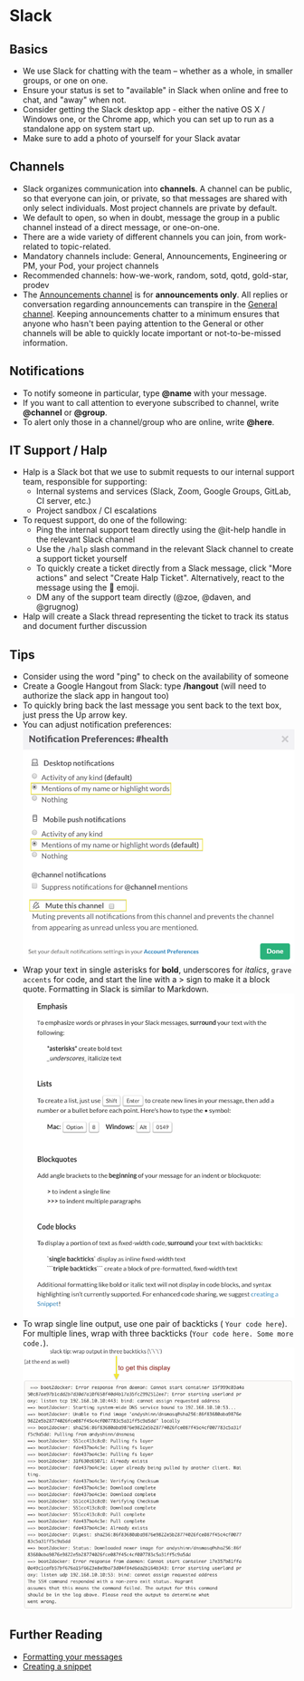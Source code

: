 # Slack

## Basics

- We use Slack for chatting with the team – whether as a whole, in smaller groups, or one on one.
- Ensure your status is set to "available" in Slack when online and free to chat, and "away" when not.
- Consider getting the Slack desktop app - either the native OS X / Windows one, or the Chrome app, which you can set up to run as a standalone app on system start up.
- Make sure to add a photo of yourself for your Slack avatar

## Channels

- Slack organizes communication into **channels**. A channel can be public, so that everyone can join, or private, so that messages are shared with only select individuals. Most project channels are private by default.
- We default to open, so when in doubt, message the group in a public channel instead of a direct message, or one-on-one.
- There are a wide variety of different channels you can join, from work-related to topic-related.
- Mandatory channels include: General, Announcements, Engineering or PM, your Pod, your project channels
- Recommended channels: how-we-work, random, sotd, qotd, gold-star, prodev
- The [Announcements channel](https://civicactions.slack.com/messages/announcements/details/) is for **announcements only**. All replies or conversation regarding announcements can transpire in the [General channel](https://civicactions.slack.com/messages/general/). Keeping announcements chatter to a minimum ensures that anyone who hasn't been paying attention to the General or other channels will be able to quickly locate important or not-to-be-missed information.

## Notifications

- To notify someone in particular, type **@name** with your message.
- If you want to call attention to everyone subscribed to channel, write **@channel** or **@group**.
- To alert only those in a channel/group who are online, write **@here**.

## IT Support / Halp

- Halp is a Slack bot that we use to submit requests to our internal support team, responsible for supporting:
  - Internal systems and services (Slack, Zoom, Google Groups, GitLab, CI server, etc.)
  - Project sandbox / CI escalations
- To request support, do one of the following:
  - Ping the internal support team directly using the @it-help handle in the relevant Slack channel
  - Use the `/halp` slash command in the relevant Slack channel to create a support ticket yourself
  - To quickly create a ticket directly from a Slack message, click "More actions" and select "Create Halp Ticket". Alternatively, react to the message using the :ticket: emoji.
  - DM any of the support team directly (@zoe, @daven, and @grugnog)
- Halp will create a Slack thread representing the ticket to track its status and document further discussion

## Tips

- Consider using the word "ping" to check on the availability of someone
- Create a Google Hangout from Slack: type **/hangout** (will need to authorize the slack app in hangout too)
- To quickly bring back the last message you sent back to the text box, just press the Up arrow key.
- You can adjust notification preferences:
  ![Slack Notifications](../../images/slack-notifications.png)
- Wrap your text in single asterisks for **bold**, underscores for _italics_, `grave accents` for code, and start the line with a > sign to make it a block quote. Formatting in Slack is similar to Markdown.![Formatting in Slack](../../images/slack-formatting.png "Slack Formatting")
- To wrap single line output, use one pair of backticks ( `Your code here`). For multiple lines, wrap with three backticks (`Your code here. Some more code.`). ![Wrapping code](../../images/backticks.png "Wrapping code")

## Further Reading

- [Formatting your messages](https://slack.zendesk.com/hc/en-us/articles/202288908-Formatting-your-message)
- [Creating a snippet](https://slack.zendesk.com/hc/en-us/articles/204145658-Creating-a-Snippet)
